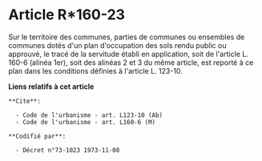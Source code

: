 # Article R*160-23

Sur le territoire des communes, parties de communes ou ensembles de communes dotés d'un plan d'occupation des sols rendu
public ou approuvé, le tracé de la servitude établi en application, soit de l'article L. 160-6 (alinéa 1er), soit des alinéas
2 et 3 du même article, est reporté à ce plan dans les conditions définies à l'article L. 123-10.

**Liens relatifs à cet article**

	**Cite**:

	  - Code de l'urbanisme - art. L123-10 (Ab)
	  - Code de l'urbanisme - art. L160-6 (M)

	**Codifié par**:

	  - Décret n°73-1023 1973-11-08
